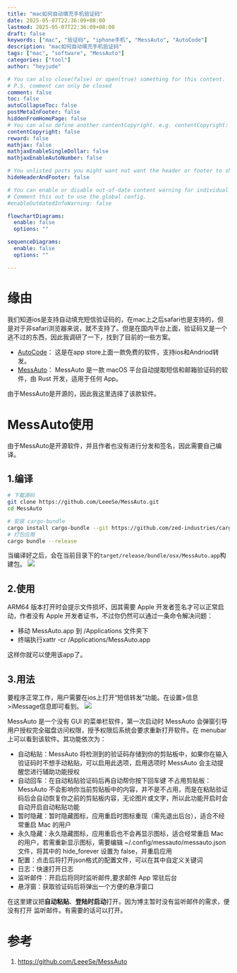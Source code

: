 ```yaml
---
title: "mac如何自动填充手机验证码"
date: 2025-05-07T22:36:09+08:00
lastmod: 2025-05-07T22:36:09+08:00
draft: false
keywords: ["mac", "验证码", "iphone手机", "MessAuto", "AutoCode"]
description: "mac如何自动填充手机验证码"
tags: ["mac", "software", "MessAuto"]
categories: ["tool"]
author: "heyjude"

# You can also close(false) or open(true) something for this content.
# P.S. comment can only be closed
comment: false
toc: false
autoCollapseToc: false
postMetaInFooter: false
hiddenFromHomePage: false
# You can also define another contentCopyright. e.g. contentCopyright: "This is another copyright."
contentCopyright: false
reward: false
mathjax: false
mathjaxEnableSingleDollar: false
mathjaxEnableAutoNumber: false

# You unlisted posts you might want not want the header or footer to show
hideHeaderAndFooter: false

# You can enable or disable out-of-date content warning for individual post.
# Comment this out to use the global config.
#enableOutdatedInfoWarning: false

flowchartDiagrams:
  enable: false
  options: ""

sequenceDiagrams: 
  enable: false
  options: ""

---
```


# 缘由
我们知道ios是支持自动填充短信验证码的，在mac上之后safari也是支持的，但是对于非safari浏览器来说，就不支持了。但是在国内平台上面，验证码又是一个逃不过的东西，因此我调研了一下，找到了目前的一些方案。

* [AutoCode](https://apps.apple.com/cn/app/id6472872202)： 这是在app store上面一款免费的软件，支持ios和Andriod转发。
* [MessAuto](https://github.com/LeeeSe/MessAuto)： MessAuto 是一款 macOS 平台自动提取短信和邮箱验证码的软件，由 Rust 开发，适用于任何 App。

由于MessAuto是开源的，因此我这里选择了该款软件。

# MessAuto使用
由于MessAuto是开源软件，并且作者也没有进行分发和签名，因此需要自己编译。

## 1.编译

```bash
# 下载源码
git clone https://github.com/LeeeSe/MessAuto.git
cd MessAuto

# 安装 cargo-bundle
cargo install cargo-bundle --git https://github.com/zed-industries/cargo-bundle.git --branch add-plist-extension
# 打包应用
cargo bundle --release
```
当编译好之后，会在当前目录下的`target/release/bundle/osx/MessAuto.app`构建包。
![](http://img.music-poster.art/2025/05/c090074301dfda862dea2b0797bcdeec.png)

## 2.使用
ARM64 版本打开时会提示文件损坏，因其需要 Apple 开发者签名才可以正常启动，作者没有 Apple 开发者证书，不过你仍然可以通过一条命令解决问题：
* 移动 MessAuto.app 到 /Applications 文件夹下
* 终端执行xattr -cr /Applications/MessAuto.app

这样你就可以使用该app了。

## 3.用法
要程序正常工作，用户需要在ios上打开“短信转发”功能。在设置>信息>iMessage信息即可看到。
![](http://img.music-poster.art/2025/05/20e37bdec4c71f08fe4605b2534b2113.jpeg)

MessAuto 是一个没有 GUI 的菜单栏软件，第一次启动时 MessAuto 会弹窗引导用户授权完全磁盘访问权限，授予权限后系统会要求重新打开软件。在 menubar 上可以看到该软件。其功能依次为：
* 自动粘贴：MessAuto 将检测到的验证码存储到你的剪贴板中，如果你在输入验证码时不想手动粘贴，可以启用此选项，启用选项时 MessAuto 会主动提醒您进行辅助功能授权
* 自动回车：在自动粘贴验证码后再自动帮你按下回车键
不占用剪贴板： MessAuto 不会影响你当前剪贴板中的内容，并不是不占用，而是在粘贴验证码后会自动恢复你之前的剪贴板内容，无论图片或文字，所以此功能开启时会自动开启自动粘贴功能
* 暂时隐藏：暂时隐藏图标，应用重启时图标重现（需先退出后台），适合不经常重启 Mac 的用户
* 永久隐藏：永久隐藏图标，应用重启也不会再显示图标，适合经常重启 Mac 的用户，若需重新显示图标，需要编辑 ~/.config/messauto/messauto.json 文件，将其中的 hide_forever 设置为 false，并重启应用
* 配置：点击后将打开json格式的配置文件，可以在其中自定义关键词
* 日志：快速打开日志
* 监听邮件：开启后将同时监听邮件,要求邮件 App 常驻后台
* 悬浮窗：获取验证码后将弹出一个方便的悬浮窗口

在这里建议把**自动粘贴**、**登陆时启动**打开。因为博主暂时没有监听邮件的需求，便没有打开 监听邮件。有需要的话可以打开。

# 参考
1. https://github.com/LeeeSe/MessAuto





